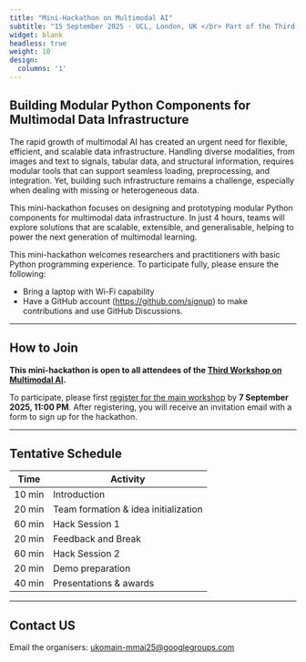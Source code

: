 ```yaml
---
title: "Mini-Hackathon on Multimodal AI"
subtitle: "15 September 2025 · UCL, London, UK </br> Part of the Third Workshop on Multimodal AI"
widget: blank
headless: true
weight: 10
design:
  columns: '1'
---
```


## Building Modular Python Components for Multimodal Data Infrastructure 

The rapid growth of multimodal AI has created an urgent need for flexible, efficient, and scalable data infrastructure. Handling diverse modalities, from images and text to signals, tabular data, and structural information, requires modular tools that can support seamless loading, preprocessing, and integration. Yet, building such infrastructure remains a challenge, especially when dealing with missing or heterogeneous data.

This mini-hackathon focuses on designing and prototyping modular Python components for multimodal data infrastructure. In just 4 hours, teams will explore solutions that are scalable, extensible, and generalisable, helping to power the next generation of multimodal learning.

This mini-hackathon welcomes researchers and practitioners with basic Python programming experience. To participate fully, please ensure the following:

- Bring a laptop with Wi-Fi capability
- Have a GitHub account  (https://github.com/signup) to make contributions and use GitHub Discussions.

---

## How to Join

**This mini-hackathon is open to all attendees of the [Third Workshop on Multimodal AI](https://multimodalai.github.io/multimodalai25/).**  

To participate, please first [register for the main workshop](https://onlineshop.shef.ac.uk/conferences-and-events/faculty-of-engineering/computer-science/third-workshop-on-multimodal-ai) by **7 September 2025, 11:00 PM**. After registering, you will receive an invitation email with a form to sign up for the hackathon.  

---

## Tentative Schedule

| Time   | Activity                             |
|--------|--------------------------------------|
| 10 min | Introduction                         |
| 20 min | Team formation & idea initialization |
| 60 min | Hack Session 1                       |
| 20 min | Feedback and Break                   |
| 60 min | Hack Session 2                       |
| 20 min | Demo preparation                     |
| 40 min | Presentations & awards               |

---

## Contact US

Email the organisers: ukomain-mmai25@googlegroups.com
